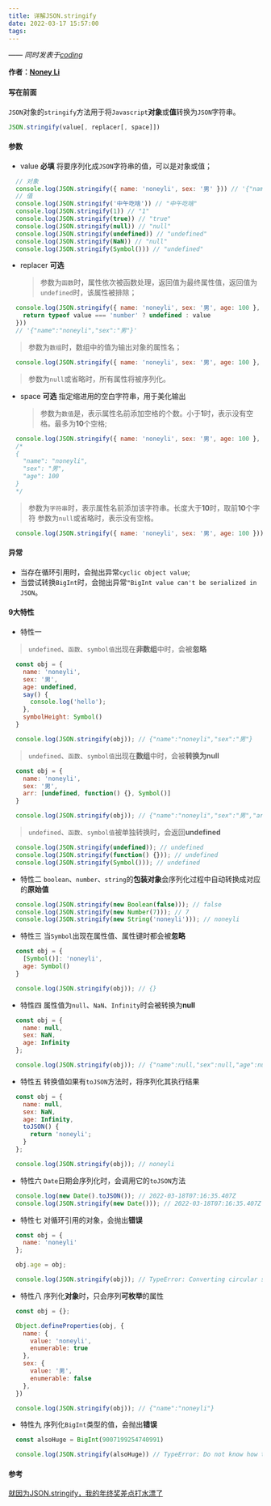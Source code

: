 ```yaml
---
title: 详解JSON.stringify
date: 2022-03-17 15:57:00
tags:
---
```


[Noney Li]: https://github.com/noney/ "noneyli"

*—— 同时发表于[coding](http://0kv30q.coding-pages.com/)*

__作者：[Noney Li]__

#### 写在前面
`JSON`对象的`stringify`方法用于将`Javascript`**对象**或**值**转换为`JSON`字符串。

```javascript
JSON.stringify(value[, replacer[, space]])
```

#### 参数

- value **必填** 将要序列化成`JSON`字符串的值，可以是对象或值；
```javascript
  // 对象
  console.log(JSON.stringify({ name: 'noneyli', sex: '男' })) // '{"name":"noneyli","sex":"男"}'
  // 值
  console.log(JSON.stringify('中午吃啥')) // "中午吃啥"
  console.log(JSON.stringify(1)) // "1"
  console.log(JSON.stringify(true)) // "true"
  console.log(JSON.stringify(null)) // "null"
  console.log(JSON.stringify(undefined)) // "undefined"
  console.log(JSON.stringify(NaN)) // "null"
  console.log(JSON.stringify(Symbol())) // "undefined"
```

<!-- more -->

- replacer **可选**
  > 参数为`函数`时，属性依次被函数处理，返回值为最终属性值，返回值为`undefined`时，该属性被排除；

```Javascript
  console.log(JSON.stringify({ name: 'noneyli', sex: '男', age: 100 }, (key, value) => {
    return typeof value === 'number' ? undefined : value
  }))
  // '{"name":"noneyli","sex":"男"}'
```
  > 参数为`数组`时，数组中的值为输出对象的属性名；

```Javascript
  console.log(JSON.stringify({ name: 'noneyli', sex: '男', age: 100 }, [ 'name' ])) // '{"name":"noneyli"}'
```
  > 参数为`null`或省略时，所有属性将被序列化。

- space **可选** 指定缩进用的空白字符串，用于美化输出
  > 参数为`数值`是，表示属性名前添加空格的个数。小于**1**时，表示没有空格。最多为**10**个空格;

```Javascript
  console.log(JSON.stringify({ name: 'noneyli', sex: '男', age: 100 }, null, 2))
  /*
  {
    "name": "noneyli",
    "sex": "男",
    "age": 100
  }
  */
```
  > 参数为`字符串`时，表示属性名前添加该字符串。长度大于**10**时，取前**10**个字符
  > 参数为`null`或省略时，表示没有空格。

```Javascript
  console.log(JSON.stringify({ name: 'noneyli', sex: '男', age: 100 })) // '{"name":"noneyli","sex":"男","age":100}'
```

#### 异常

- 当存在循环引用时，会抛出异常`cyclic object value`;
- 当尝试转换`BigInt`时，会抛出异常`"BigInt value can't be serialized in JSON`。

#### 9大特性

- 特性一

> `undefined`、`函数`、`symbol值`出现在**非数组**中时，会被**忽略**

```Javascript
  const obj = {
    name: 'noneyli',
    sex: '男',
    age: undefined,
    say() {
      console.log('hello');
    },
    symbolHeight: Symbol()
  }

  console.log(JSON.stringify(obj)); // {"name":"noneyli","sex":"男"}
```
> `undefined`、`函数`、`symbol值`出现在**数组**中时，会被**转换为null**

```Javascript
  const obj = {
    name: 'noneyli',
    sex: '男',
    arr: [undefined, function() {}, Symbol()]
  }

  console.log(JSON.stringify(obj)); // {"name":"noneyli","sex":"男","arr":[null,null,null]}
```
> `undefined`、`函数`、`symbol值`被单独转换时，会返回**undefined**

```Javascript
  console.log(JSON.stringify(undefined)); // undefined
  console.log(JSON.stringify(function() {})); // undefined
  console.log(JSON.stringify(Symbol())); // undefined
```

- 特性二 `boolean`、`number`、`string`的**包装对象**会序列化过程中自动转换成对应的**原始值**

```Javascript
  console.log(JSON.stringify(new Boolean(false))); // false
  console.log(JSON.stringify(new Number(7))); // 7
  console.log(JSON.stringify(new String('noneyli'))); // noneyli
```

- 特性三 当`Symbol`出现在属性值、属性键时都会被**忽略**

```Javascript
  const obj = {
    [Symbol()]: 'noneyli',
    age: Symbol()
  }

  console.log(JSON.stringify(obj)); // {}
```

- 特性四 属性值为`null`、`NaN`、`Infinity`时会被转换为**null**

```Javascript
  const obj = {
    name: null,
    sex: NaN,
    age: Infinity
  };

  console.log(JSON.stringify(obj)); // {"name":null,"sex":null,"age":null}
```

- 特性五 转换值如果有`toJSON`方法时，将序列化其执行结果

```Javascript
  const obj = {
    name: null,
    sex: NaN,
    age: Infinity,
    toJSON() {
      return 'noneyli';
    }
  };

  console.log(JSON.stringify(obj)); // noneyli
```

- 特性六 `Date`日期会序列化时，会调用它的`toJSON`方法

```Javascript
  console.log(new Date().toJSON()); // 2022-03-18T07:16:35.407Z
  console.log(JSON.stringify(new Date())); // 2022-03-18T07:16:35.407Z
```

- 特性七 对循环引用的对象，会抛出**错误**

```Javascript
  const obj = {
    name: 'noneyli'
  };

  obj.age = obj;

  console.log(JSON.stringify(obj)); // TypeError: Converting circular structure to JSON
```

- 特性八 序列化**对象**时，只会序列**可枚举**的属性

```Javascript
  const obj = {};

  Object.defineProperties(obj, {
    name: {
      value: 'noneyli',
      enumerable: true
    },
    sex: {
      value: '男',
      enumerable: false
    },
  })

  console.log(JSON.stringify(obj)); // {"name":"noneyli"}
```

- 特性九 序列化`BigInt`类型的值，会抛出**错误**

```Javascript
  const alsoHuge = BigInt(9007199254740991)

  console.log(JSON.stringify(alsoHuge)) // TypeError: Do not know how to serialize a BigInt
```

#### 参考

[就因为JSON.stringify，我的年终奖差点打水漂了](https://mp.weixin.qq.com/s/5Ik0LXw5MOhVACWpegDCxA)
